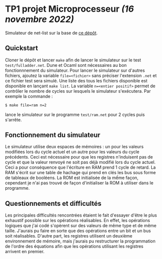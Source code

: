 # TP1 projet Microprocesseur _(16 novembre 2022)_
Simulateur de net-list sur la base de [ce dépôt](https://github.com/hbens/sysnum-2022/tree/master/tp1).

## Quickstart
Cloner le dépôt et lancer `make` afin de lancer le simulateur sur le test `test/fulladder.net`. Dune et Ocaml sont nécessaires au bon fonctionnnement du simulateur. Pour lancer le simulateur sur d'autres fichiers, ajoutez la variable `file=<fichier>` sans préciser l'extension `.net` et ce fichier test sera simulé. Une liste des tous les fichiers disponible est disponible en lançant `make list`. La variable `n=<entier positif>` permet de contrôler le nombre de cycles sur lesquels le simulateur s'exécutera. Par exemple la commande : 
```bash
$ make file=ram n=2
```
lance le simulateur sur le programme `test/ram.net` pour 2 cycles puis s'arrête.

## Fonctionnement du simulateur
Le simulateur utilise deux espaces de mémoires : un pour les valeurs modifiées lors du cycle actuel et un autre pour les valeurs du cycle précédents. Ceci est nécessaire pour que les registres n'induisent pas de cycle et que la valeur renvoyé ne soit pas déjà modifié lors du cycle actuel. 
Ceci a pour conséquence que l'écriture en RAM prend 1 cycle de retard. La RAM s'écrit sur une table de hachage qui prend en clés les bus sous forme de tableaux de booléens. La ROM est initialisée de la mếme façon, cependant je n'ai pas trouvé de façon d'initialiser la ROM à utiliser dans le programme.

## Questionnements et difficultés
Les principales difficultés rencontrées étaient le fait d'essayer d'être le plus exhaustif possible sur les opérations réalisables. En effet, les opérations logiques que j'ai codé s'opèrent sur des valeurs de même type et de même taille. J'aurais pu faire en sorte que des opérations entre un bit et un bus soit réalisables. D'autre part, les registres utilisent un deuxième environnement de mémoire, mais j'aurais pu restructurer la programmation de l'ordre des équations afin que les opérations utilisant les registres arrivent en premier. 
